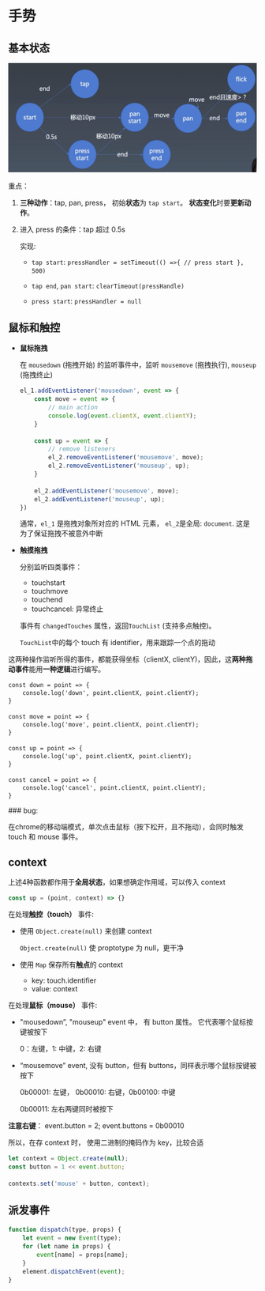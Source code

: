 # 手势

## 基本状态

![gesture](../img/gesture.png)

重点：

1. **三种动作**：tap, pan, press， 初始**状态**为 `tap start`。 **状态变化**时要**更新动作**。

2. 进入 press 的条件：tap 超过 0.5s

    实现: 
    * `tap start`: `pressHandler = setTimeout(() =>{ // press start }, 500)`
    
    * `tap end`, `pan start`: `clearTimeout(pressHandle)` 
    
    * `press start`: `pressHandler = null`



## 鼠标和触控

* **鼠标拖拽**

    在 `mousedown` (拖拽开始) 的监听事件中，监听 `mousemove` (拖拽执行), `mouseup` (拖拽终止)

    ```javascript
    el_1.addEventListener('mousedown', event => {
        const move = event => {
            // main action
            console.log(event.clientX, event.clientY);
        }

        const up = event => {
            // remove listeners
            el_2.removeEventListener('mousemove', move);
            el_2.removeEventListener('mouseup', up);
        }

        el_2.addEventListener('mousemove', move);
        el_2.addEventListener('mouseup', up);
    })
    ```

    通常，`el_1` 是拖拽对象所对应的 HTML 元素， `el_2`是全局: `document`. 这是为了保证拖拽不被意外中断

* **触摸拖拽**

    分别监听四类事件：

    * touchstart
    * touchmove
    * touchend
    * touchcancel: 异常终止

    事件有 `changedTouches` 属性，返回`TouchList` (支持多点触控)。

    `TouchList`中的每个 touch 有 identifier，用来跟踪一个点的拖动

这两种操作监听所得的事件，都能获得坐标（clientX, clientY)，因此，这**两种拖动事件**能用**一种逻辑**进行编写。

```
const down = point => {
    console.log('down', point.clientX, point.clientY);
}

const move = point => {
    console.log('move', point.clientX, point.clientY);
}

const up = point => {
    console.log('up', point.clientX, point.clientY);
}

const cancel = point => {
    console.log('cancel', point.clientX, point.clientY);
}
```

### bug: 

在chrome的移动端模式，单次点击鼠标（按下松开，且不拖动），会同时触发 touch 和 mouse 事件。

## context

上述4种函数都作用于**全局状态**，如果想确定作用域，可以传入 context

```javascript
const up = (point, context) => {}
```

在处理**触控（touch）** 事件:

* 使用 `Object.create(null)` 来创建 context

    `Object.create(null)` 使 proptotype 为 null，更干净

* 使用 `Map` 保存所有**触点**的 context

    * key: touch.identifier
    * value: context

在处理**鼠标（mouse）** 事件:

* "mousedown”, "mouseup" event 中， 有 button 属性。 它代表哪个鼠标按键被按下

    0：左键，1: 中键，2: 右键

* “mousemove” event, 没有 button，但有 buttons，同样表示哪个鼠标按键被按下

    0b00001: 左键， 0b00010: 右键，0b00100: 中键

    0b00011: 左右两键同时被按下

**注意右键**： event.button = 2; event.buttons = 0b00010

所以，在存 context 时， 使用二进制的掩码作为 key，比较合适

```javascript
let context = Object.create(null);
const button = 1 << event.button;

contexts.set('mouse' + button, context);
```

## 派发事件

```javascript
function dispatch(type, props) {
    let event = new Event(type);
    for (let name in props) {
        event[name] = props[name];
    }
    element.dispatchEvent(event);
}
```